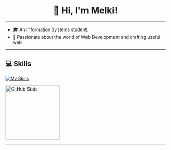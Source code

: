 <div align="center">
<h1> 👋 Hi, I'm Melki!</h1>
</div>

---

- 🎓 An Information Systems student.
- 🚀 Passionate about the world of Web Development and crafting useful web

---

## 💻 Skills

[![My Skills](https://skillicons.dev/icons?i=js,py,mysql,react,ps,ai,&theme=dark)](https://skillicons.dev)

<p>
  <img src="https://github-readme-stats.vercel.app/api?username=pxmelki&show_icons=true&hide=prs,issues,contribs&theme=blue_navy" alt="GitHub Stats" height="170"/>
</p>

---
